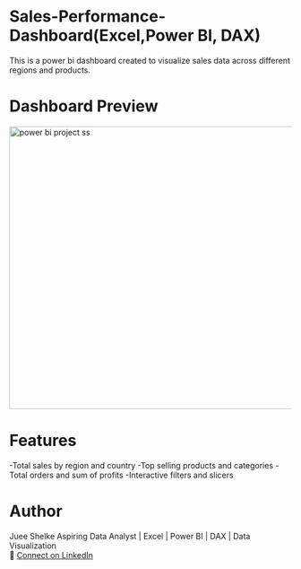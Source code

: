 # Sales-Performance-Dashboard(Excel,Power BI, DAX)
This is a power bi dashboard created to visualize sales data across different regions and products.

# Dashboard Preview
<img width="905" height="504" alt="power bi project ss" src="https://github.com/user-attachments/assets/a82dac82-a649-43e1-bad4-b8a3ebe4efe1" /> 


# Features
-Total sales by region and country
-Top selling products and categories
-Total orders and sum of profits
-Interactive filters and slicers


# Author
Juee Shelke
Aspiring Data Analyst | Excel | Power BI | DAX | Data Visualization  
🔗 [Connect on LinkedIn](linkedin.com/in/juee-shelke)

